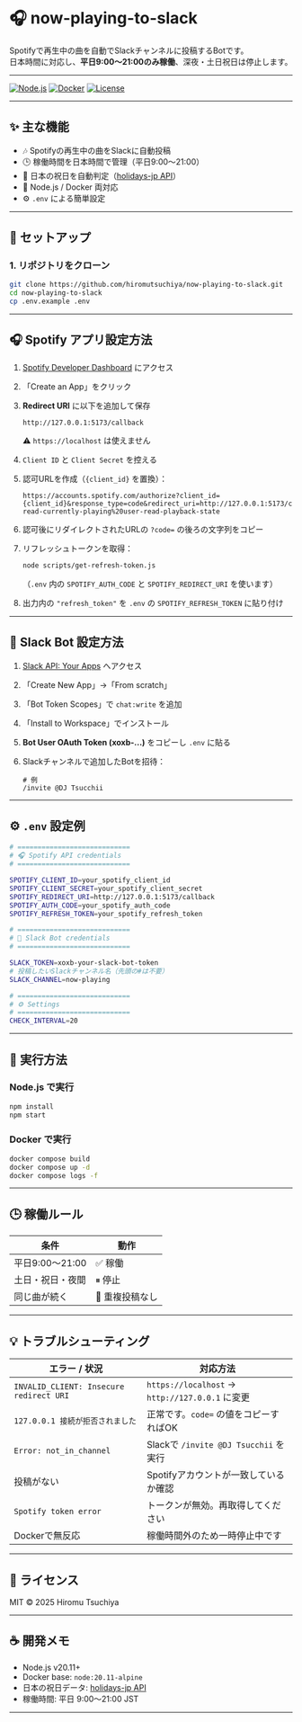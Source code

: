 # 🎧 now-playing-to-slack

Spotifyで再生中の曲を自動でSlackチャンネルに投稿するBotです。  
日本時間に対応し、**平日9:00〜21:00のみ稼働**、深夜・土日祝日は停止します。

---

[![Node.js](https://img.shields.io/badge/Node.js-20.x-green.svg)](https://nodejs.org/)
[![Docker](https://img.shields.io/badge/Docker-ready-blue.svg)](https://www.docker.com/)
[![License](https://img.shields.io/badge/license-MIT-lightgrey.svg)](LICENSE)

---

## ✨ 主な機能
- 🎶 Spotifyの再生中の曲をSlackに自動投稿  
- 🕒 稼働時間を日本時間で管理（平日9:00〜21:00）  
- 🎌 日本の祝日を自動判定（[holidays-jp API](https://holidays-jp.github.io/)）  
- 🐳 Node.js / Docker 両対応  
- ⚙️ `.env` による簡単設定  

---

## 🚀 セットアップ

### 1. リポジトリをクローン
```bash
git clone https://github.com/hiromutsuchiya/now-playing-to-slack.git
cd now-playing-to-slack
cp .env.example .env
````

---

## 🎧 Spotify アプリ設定方法

1. [Spotify Developer Dashboard](https://developer.spotify.com/dashboard) にアクセス
2. 「Create an App」をクリック
3. **Redirect URI** に以下を追加して保存

   ```
   http://127.0.0.1:5173/callback
   ```

   ⚠️ `https://localhost` は使えません
4. `Client ID` と `Client Secret` を控える
5. 認可URLを作成（`{client_id}` を置換）：

   ```
   https://accounts.spotify.com/authorize?client_id={client_id}&response_type=code&redirect_uri=http://127.0.0.1:5173/callback&scope=user-read-currently-playing%20user-read-playback-state
   ```
6. 認可後にリダイレクトされたURLの `?code=` の後ろの文字列をコピー
7. リフレッシュトークンを取得：

   ```bash
   node scripts/get-refresh-token.js
   ```

   （`.env` 内の `SPOTIFY_AUTH_CODE` と `SPOTIFY_REDIRECT_URI` を使います）
8. 出力内の `"refresh_token"` を `.env` の `SPOTIFY_REFRESH_TOKEN` に貼り付け

---

## 💬 Slack Bot 設定方法

1. [Slack API: Your Apps](https://api.slack.com/apps) へアクセス
2. 「Create New App」→「From scratch」
3. 「Bot Token Scopes」で `chat:write` を追加
4. 「Install to Workspace」でインストール
5. **Bot User OAuth Token (xoxb-...)** をコピーし `.env` に貼る
6. Slackチャンネルで追加したBotを招待：

   ```
   # 例
   /invite @DJ Tsucchii
   ```

---

## ⚙️ `.env` 設定例

```bash
# ============================
# 🎧 Spotify API credentials
# ============================

SPOTIFY_CLIENT_ID=your_spotify_client_id
SPOTIFY_CLIENT_SECRET=your_spotify_client_secret
SPOTIFY_REDIRECT_URI=http://127.0.0.1:5173/callback
SPOTIFY_AUTH_CODE=your_spotify_auth_code
SPOTIFY_REFRESH_TOKEN=your_spotify_refresh_token

# ============================
# 💬 Slack Bot credentials
# ============================

SLACK_TOKEN=xoxb-your-slack-bot-token
# 投稿したいSlackチャンネル名（先頭の#は不要）
SLACK_CHANNEL=now-playing

# ============================
# ⚙️ Settings
# ============================
CHECK_INTERVAL=20
```

---

## 🏃 実行方法

### Node.js で実行

```bash
npm install
npm start
```

### Docker で実行

```bash
docker compose build
docker compose up -d
docker compose logs -f
```

---

## 🕒 稼働ルール

| 条件           | 動作        |
| ------------ | --------- |
| 平日9:00〜21:00 | ✅ 稼働      |
| 土日・祝日・夜間     | ⏸ 停止      |
| 同じ曲が続く       | 🚫 重複投稿なし |

---

## 💡 トラブルシューティング

| エラー / 状況                                | 対応方法                                         |
| --------------------------------------- | -------------------------------------------- |
| `INVALID_CLIENT: Insecure redirect URI` | `https://localhost` → `http://127.0.0.1` に変更 |
| `127.0.0.1 接続が拒否されました`                  | 正常です。`code=` の値をコピーすればOK                     |
| `Error: not_in_channel`                 | Slackで `/invite @DJ Tsucchii` を実行            |
| 投稿がない                                   | Spotifyアカウントが一致しているか確認                       |
| `Spotify token error`                   | トークンが無効。再取得してください                            |
| Dockerで無反応                              | 稼働時間外のため一時停止中です                              |

---

## 🪪 ライセンス

MIT © 2025 Hiromu Tsuchiya

---

## ☕ 開発メモ

* Node.js v20.11+
* Docker base: `node:20.11-alpine`
* 日本の祝日データ: [holidays-jp API](https://holidays-jp.github.io/api/v1/date.json)
* 稼働時間: 平日 9:00〜21:00 JST

---


